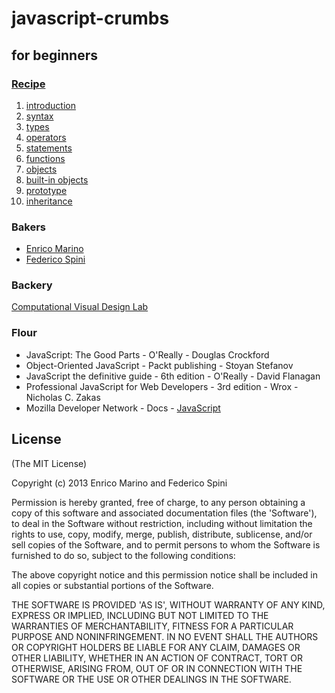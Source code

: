 # javascript-crumbs

## for beginners

### [Recipe](Readme.md)

1. [introduction](chapters/introduction/Readme.md)
2. [syntax](chapters/syntax/Readme.md)
3. [types](chapters/types/Readme.md)
4. [operators](chapters/operators/Readme.md)
5. [statements](chapters/statements/Readme.md)
6. [functions](chapters/functions/Readme.md)
7. [objects](chapters/objects/Readme.md)
8. [built-in objects](chapters/built-in/Readme.md)
9. [prototype](chapters/prototype/Readme.md)
10. [inheritance](chapters/inheritance/Readme.md)

### Bakers

- [Enrico Marino](http://onirame.com)
- [Federico Spini](http://federicospini.com)

### Backery

[Computational Visual Design Lab](http://dia.uniroma3.it/~cvdla)

### Flour

- JavaScript: The Good Parts - O'Really - Douglas Crockford 
- Object-Oriented JavaScript - Packt publishing - Stoyan Stefanov
- JavaScript the definitive guide - 6th edition - O'Really - David Flanagan
- Professional JavaScript for Web Developers - 3rd edition - Wrox - Nicholas C. Zakas
- Mozilla Developer Network - Docs - [JavaScript](https://developer.mozilla.org/en/JavaScript)

## License

(The MIT License)

Copyright (c) 2013 Enrico Marino and Federico Spini

Permission is hereby granted, free of charge, to any person obtaining
a copy of this software and associated documentation files (the
'Software'), to deal in the Software without restriction, including
without limitation the rights to use, copy, modify, merge, publish,
distribute, sublicense, and/or sell copies of the Software, and to
permit persons to whom the Software is furnished to do so, subject to
the following conditions:

The above copyright notice and this permission notice shall be
included in all copies or substantial portions of the Software.

THE SOFTWARE IS PROVIDED 'AS IS', WITHOUT WARRANTY OF ANY KIND,
EXPRESS OR IMPLIED, INCLUDING BUT NOT LIMITED TO THE WARRANTIES OF
MERCHANTABILITY, FITNESS FOR A PARTICULAR PURPOSE AND NONINFRINGEMENT.
IN NO EVENT SHALL THE AUTHORS OR COPYRIGHT HOLDERS BE LIABLE FOR ANY
CLAIM, DAMAGES OR OTHER LIABILITY, WHETHER IN AN ACTION OF CONTRACT,
TORT OR OTHERWISE, ARISING FROM, OUT OF OR IN CONNECTION WITH THE
SOFTWARE OR THE USE OR OTHER DEALINGS IN THE SOFTWARE.
